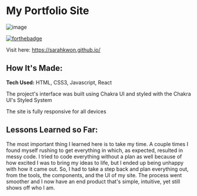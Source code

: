 # My Portfolio Site

![image](https://user-images.githubusercontent.com/55962587/222736834-359ad189-32b8-482b-bbf9-489904147164.png)

[![forthebadge](https://forthebadge.com/images/badges/built-with-love.svg)](https://forthebadge.com) &nbsp;

Visit here: https://sarahkwon.github.io/

## How It's Made:

**Tech Used:** HTML, CSS3, Javascript, React

The project's interface was built using Chakra UI and styled with the Chakra UI's Styled System

The site is fully responsive for all devices

## Lessons Learned so Far:

The most important thing I learned here is to take my time. A couple times I found myself rushing to get everything in which, as expected, resulted in messy code. 
I tried to code everything without a plan as well because of how excited I was to bring my ideas to life, but I ended up being unhappy with how it came out. So, I had to take a step back and plan everything out, from the tools, the components, and the UI of my site. The process went smoother and I now have an end product that's simple, intuitive, yet still shows off who I am. 






